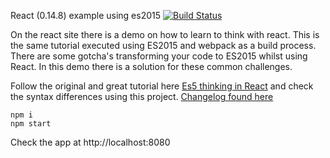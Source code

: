 React (0.14.8) example using es2015 [![Build Status](https://travis-ci.org/code0wl/react-example-es2015.svg?branch=master)](https://travis-ci.org/Ositoozy/react-example-es2015)

On the react site there is a demo on how to learn to think with react. This is the same tutorial executed using ES2015 and webpack as a build process. There are some gotcha's transforming your code to ES2015 whilst using React. In this demo there is a solution for these common challenges.

Follow the original and great tutorial here 
[Es5 thinking in React](https://facebook.github.io/react/docs/thinking-in-react.html) and check the syntax differences using this project.
[Changelog found here](https://facebook.github.io/react/blog/2016/03/29/react-v0.14.8.htmlgi)

```
npm i 
npm start 
```

Check the app at http://localhost:8080
